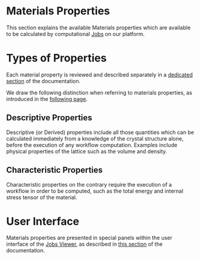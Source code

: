 # Materials Properties

This section explains the available Materials properties which are available to be calculated by computational [Jobs](/jobs/overview.md) on our platform. 

# Types of Properties

Each material property is reviewed and described separately in a [dedicated section](properties/overview.md) of the documentation.

We draw the following distinction when referring to materials properties, as introduced in the [following page](/data/convention/structured.md).

## Descriptive Properties

Descriptive (or Derived) properties include all those quantities which can be calculated immediately from a knowledge of the crystal structure alone, before the execution of any workflow computation. Examples include physical properties of the lattice such as the volume and density.

## Characteristic Properties

Characteristic properties on the contrary require the execution of a workflow in order to be computed, such as the total energy and internal stress tensor of the material.

# User Interface

Materials properties are presented in special panels within the user interface of the [Jobs Viewer](/jobs/ui/viewer.md), as described in [this section](ui/overview.md) of the documentation.
